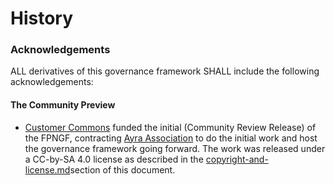 # History





### Acknowledgements



ALL derivatives of this governance framework SHALL include the following acknowledgements:

#### The Community Preview

* [Customer Commons](https://customercommons.org/) funded the initial (Community Review Release) of the FPNGF, contracting [Ayra Association](https://ayra.forum/) to do the initial work and host the governance framework going forward. The work was released under a CC-by-SA 4.0 license as described in the [copyright-and-license.md](copyright-and-license.md "mention")section of this document.

